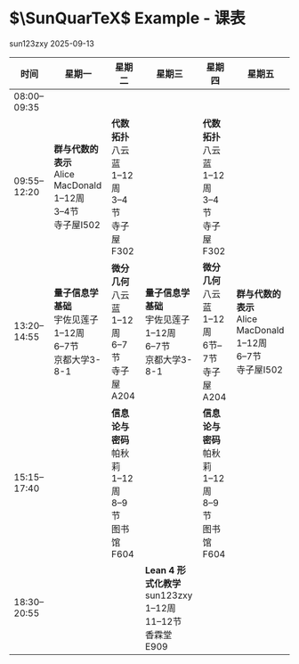 # $\SunQuarTeX$ Example - 课表
sun123zxy
2025-09-13

<table class="column-page">
<thead>
<tr>
<th>时间</th>
<th>星期一</th>
<th>星期二</th>
<th>星期三</th>
<th>星期四</th>
<th>星期五</th>
</tr>
</thead>
<tbody>
<tr>
<td>08:00–09:35</td>
<td></td>
<td></td>
<td></td>
<td></td>
<td></td>
</tr>
<tr>
<td>09:55–12:20</td>
<td><strong>群与代数的表示</strong><br />
Alice MacDonald<br />
1–12周<br />
3–4节<br />
寺子屋I502</td>
<td><strong>代数拓扑</strong><br />
八云蓝<br />
1–12周<br />
3–4节<br />
寺子屋F302</td>
<td></td>
<td><strong>代数拓扑</strong><br />
八云蓝<br />
1–12周<br />
3–4节<br />
寺子屋F302</td>
<td></td>
</tr>
<tr>
<td>13:20–14:55</td>
<td><strong>量子信息学基础</strong><br />
宇佐见莲子<br />
1–12周<br />
6–7节<br />
京都大学3-8-1</td>
<td><strong>微分几何</strong><br />
八云蓝<br />
1–12周<br />
6–7节<br />
寺子屋A204</td>
<td><strong>量子信息学基础</strong><br />
宇佐见莲子<br />
1–12周<br />
6–7节<br />
京都大学3-8-1</td>
<td><strong>微分几何</strong><br />
八云蓝<br />
1–12周<br />
6节–7节<br />
寺子屋A204</td>
<td><strong>群与代数的表示</strong><br />
Alice MacDonald<br />
1–12周<br />
6–7节<br />
寺子屋I502</td>
</tr>
<tr>
<td>15:15–17:40</td>
<td></td>
<td><strong>信息论与密码</strong><br />
帕秋莉<br />
1–12周<br />
8–9节<br />
图书馆F604</td>
<td></td>
<td><strong>信息论与密码</strong><br />
帕秋莉<br />
1–12周<br />
8–9节<br />
图书馆F604</td>
<td></td>
</tr>
<tr>
<td>18:30–20:55</td>
<td></td>
<td></td>
<td><strong>Lean 4 形式化教学</strong><br />
sun123zxy<br />
1–12周<br />
11–12节<br />
香霖堂E909</td>
<td></td>
<td></td>
</tr>
</tbody>
</table>
